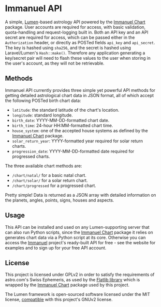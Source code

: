 # Immanuel API

A simple, [Lumen](https://lumen.laravel.com/)-based astrology API powered by the [Immanuel Chart](https://github.com/theriftlab/immanuel-chart) package. User accounts are required for access, with basic validation, quota-handling and request-logging built in. Both an API key and an API secret are required for access, which can be passed either in the `Authorization` header, or directly as POSTed fields `api_key` and `api_secret`. The key is hashed using `sha256`, and the secret is hashed using Laravel/Lumen's `Hash::make()`. Therefore any application generating a key/secret pair will need to flash these values to the user when storing in the user's account, as they will not be retrievable.

## Methods

Immanuel API currently provides three simple yet powerful API methods for getting detailed astrological chart data in JSON format, all of which accept the following POSTed birth chart data:

* `latitude`: the standard latitude of the chart's location.
* `longitude`: standard longitude.
* `birth_date`: YYYY-MM-DD-formatted chart date.
* `birth_time`: 24-hour HH:MM-formatted chart time.
* `house_system`: one of the accepted house systems as defined by the [Immanuel Chart](https://github.com/theriftlab/immanuel-chart) package.
* `solar_return_year`: YYYY-formatted year required for solar return charts.
* `progression_date`: YYYY-MM-DD-formatted date required for progressed charts.

The three available chart methods are:

* `/chart/natal/` for a basic natal chart.
* `/chart/solar/` for a solar return chart.
* `/chart/progressed` for a progressed chart.

Pretty simple! Data is returned as a JSON array with detailed information on the planets, angles, points, signs, houses and aspects.

## Usage

This API can be installed and used on any Lumen-supporting server that can also run Python scripts, since the [Immanuel Chart](https://github.com/theriftlab/immanuel-chart) package it relies on generates chart data via a Python script at its core. Otherwise you can access the [Immanuel](https://immanuel.app) project's ready-built API for free - see the website for examples and to sign up for your free API account.

## License

This project is licensed under GPLv2 in order to satisfy the requirements of astro.com's Swiss Ephemeris, as used by the [Flatlib library](https://github.com/flatangle/flatlib/) which is wrapped by the [Immanuel Chart](https://github.com/theriftlab/immanuel-chart) package used by this project.

The Lumen framework is open-sourced software licensed under the MIT license, [compatible](https://www.gnu.org/licenses/license-list.html#Expat) with this project's GNUv2 license.